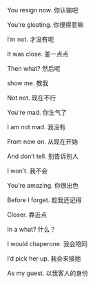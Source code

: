 You resign now. 你认输吧

You’re gloating. 你很得意嘛

I’m not. 才没有呢

It was close. 差一点点

Then what? 然后呢

show me. 教我

Not not. 现在不行

You’re mad. 你生气了

I am not mad. 我没有

From now on. 从现在开始

And don’t tell. 别告诉别人

I won’t. 我不会

You’re amazing. 你很出色

Before I forget. 趁我还记得

Closer. 靠近点

In a what? 什么？

I would chaperone. 我会陪同

I’d pick her up. 我会来接她

As my guest. 以我客人的身份